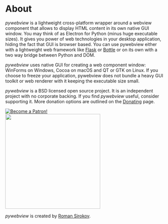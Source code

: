 # About


_pywebview_ is a lightweight cross-platform wrapper around a webview component that allows to display HTML content in its own native GUI window. You may think of as Electron for Python (minus huge executable sizes). It gives you power of web technologies in your desktop application, hiding the fact that GUI is browser based. You can use pywebview either with a lightweight web framework like [Flask](http://flask.pocoo.org/) or [Bottle](http://bottlepy.org/docs/dev/index.html) or on its own with a two way bridge between Python and DOM.

_pywebview_ uses native GUI for creating a web component window: WinForms on Windows, Cocoa on macOS and QT or GTK on Linux. If you choose to freeze your application, pywebview does not bundle a heavy GUI toolkit or web renderer with it keeping the executable size small.

_pywebview_ is a BSD licensed open source project. It is an independent project with no corporate backing. If you find _pywebview_ useful, consider supporting it. More donation options are outlined on the [Donating](/contributing/donating.html) page.

<div class='spc-l spc-bottom center'>
	<a href="https://www.patreon.com/bePatron?u=13226105" data-patreon-widget-type="become-patron-button">
		<img src='https://c5.patreon.com/external/logo/become_a_patron_button.png' alt='Become a Patron!'/>
	</a>
</div>

<div class="center spc-l spc-vertical">
	<a href="https://opencollective.com/pywebview/donate" target="_blank">
		<img src="https://opencollective.com/pywebview/donate/button@2x.png?color=blue" width=300 />
	</a>
</div>


_pywebview_ is created by [Roman Sirokov](https://github.com/r0x0r/).
